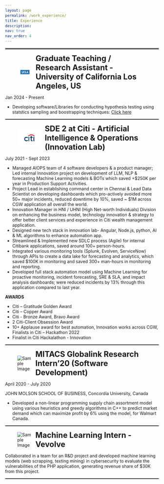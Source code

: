 ```yaml
---
layout: page
permalink: /work_experience/
title: Experience
description: 
nav: true
nav_order: 4
---
```


<hr style="border:2px solid gray">

<figure style="display: flex; align-items: center;">
    <img src="../assets/img/ucla.png"  alt="Sample Image" style="width:50px; margin-right: 10px;"/>
    <figcaption>
        <span style="font-size: 25px;"><b>Graduate Teaching / Research Assistant - University of California Los Angeles, US</b></span><br>
    </figcaption>
</figure>

Jan 2024 - Present



- Developing software/Libraries for conducting hypothesis testing using statstics sampling and boostrapping techniques: <a href="https://pypi.org/project/statistics-library/" target="_blank">Click here</a>


<hr style="border:1px solid gray">

<figure style="display: flex; align-items: center;">
    <img src="../assets/img/citi.png"  alt="Sample Image" style="width:80px; margin-right: 10px;"/>
    <figcaption>
        <span style="font-size: 25px;"><b>SDE 2 at Citi - Artificial Intelligence & Operations (Innovation Lab) </b></span><br>
    </figcaption>
</figure>

July 2021 - Sept 2023

- Managed AIOPS team of 4 software developers & a product manager; Led internal Innovation project on development of LLM, NLP & forecasting Machine Learning models & BOTs which saved +$250K per year in Production Support Activities.
- Project Lead in establishing command center in Chennai & Lead Data Scientist on developing dashboards which pro-actively avoided more 50+ major incidents, reduced downtime by 10%, saved ~ $1M across CGW application all overall the world.
- Innovation Manager in HNI / UHNI (High Net-worth Individuals) Division on enhancing the business model, technology innovation & strategy to offer better client services and experience in Citi wealth management application.
- Designed new tech stack in innovation lab- Angular, Node.js, python, AI & ML algorithms to enhance automation app.
- Streamlined & Implemented new SDLC process (Agile) for internal Citibank applications, saved around 100+ person-hours.
- Integrated various monitoring tools (Splunk, Evolven, ServiceNow) through APIs to create a data lake for forecasting and
analytics, which saved $100K in monitoring and saved 300+ man-hours in monitoring and reporting.
- Developed full stack automation model using Machine Learning for proactive monitoring, incident forecasting, SRE & SLA,
and impact analysis dashboards; were reduced incidents by 13% through this application compared to last year.

**AWARDS** 
 - Citi – Gratitude Golden Award 
 - Citi – Copper Award
 - Citi - Bronze Award, Bravo Award
 - 2 Citi-Client Obsession Award
 - 10+ Applause award for best automation, Innovation works across CGW, Finalists in Citi – Hackathon 2022
 - Finalist in Citi Hackalathon - Innovation

<hr style="border:1px solid gray">


<figure style="display: flex; align-items: center;">
    <img src="../assets/img/ipat.jpeg"  alt="Sample Image" style="width:50px; margin-right: 10px;"/>
    <figcaption>
        <span style="font-size: 25px;"><b>MITACS Globalink Research Intern’20 (Software Development)</b></span><br>
    </figcaption>
</figure>

April 2020 - July 2020

JOHN MOLSON SCHOOL OF BUSINESS, Concordia University, Canada

- Developed a non-linear programming supply chain assortment model using various heuristics and greedy algorithms in C++ to predict market demand which can maximize profit by 6% using the model, for Walmart Canada.


<!-- <hr style="border:1px solid gray">

<figure style="display: flex; align-items: center;">
    <img src="../assets/img/.png"  alt="Sample Image" style="width:70px; margin-right: 10px;"/>
    <figcaption>
        <span style="font-size: 25px;"><b>Deep Learning Intern</b></span><br>
    </figcaption>
</figure> -->




<hr style="border:1px solid gray">

<figure style="display: flex; align-items: center;">
    <img src="../assets/img/uoa.png"  alt="Sample Image" style="width:50px; margin-right: 10px;"/>
    <figcaption>
        <span style="font-size: 25px;"><b>Machine Learning Intern - Vevolve</b></span><br>
    </figcaption>
</figure>

Collaborated in a team for an R&D project and developed machine learning models (web scrapping, texting mining) in cybersecurity to evaluate the vulnerabilities of the PHP application, generating revenue share of $30K from this project.

<!-- #### **Covid-19 Modeling Intern** 
-->


<hr style="border:1px solid gray">
